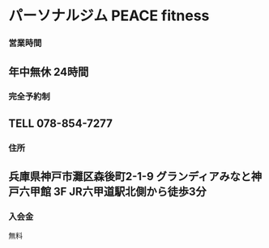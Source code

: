 # パーソナルジム PEACE fitness
### 営業時間
年中無休 24時間 
----
### 完全予約制
TELL 078-854-7277
----
### 住所
兵庫県神戸市灘区森後町2-1-9
グランディアみなと神戸六甲館 3F
JR六甲道駅北側から徒歩3分
----
### 入会金
無料